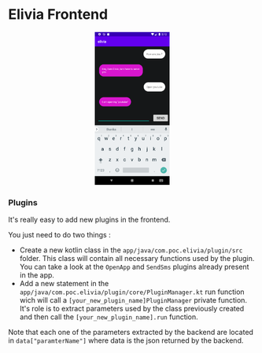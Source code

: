 # Elivia Frontend

<p align="center">
  <img src="../.github/demo_elivia.png" width=30%" center/>
</p>

### Plugins

It's really easy to add new plugins in the frontend.

You just need to do two things :

- Create a new kotlin class in the `app/java/com.poc.elivia/plugin/src` folder. This class will contain all necessary functions used by the plugin. You can take a look at the `OpenApp` and `SendSms` plugins already present in the app.
- Add a new statement in the `app/java/com.poc.elivia/plugin/core/PluginManager.kt` run function wich will call a `[your_new_plugin_name]PluginManager` private function. It's role is to extract parameters used by the class previously created and then call the `[your_new_plugin_name].run` function.

Note that each one of the parameters extracted by the backend are located in `data["paramterName"]` where data is the json returned by the backend.
